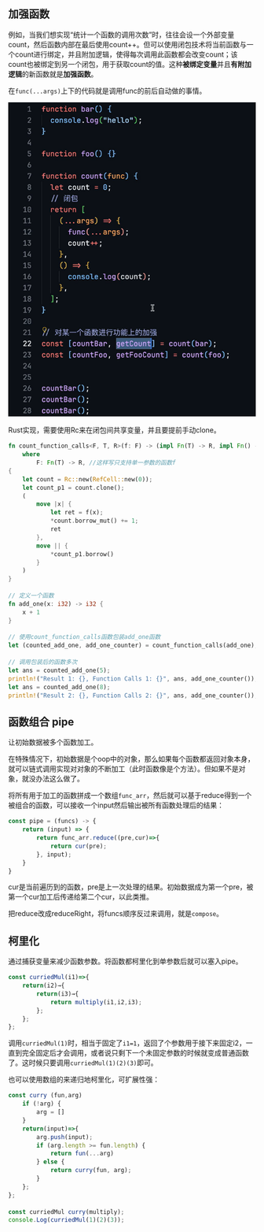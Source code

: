 


## 加强函数

例如，当我们想实现“统计一个函数的调用次数”时，往往会设一个外部变量count，然后函数内部在最后使用count++。但可以使用闭包技术将当前函数与一个count进行绑定，并且附加逻辑，使得每次调用此函数都会改变count；该count也被绑定到另一个闭包，用于获取count的值。这种**被绑定变量**并且**有附加逻辑**的新函数就是**加强函数**。

在`func(...args)`上下的代码就是调用func的前后自动做的事情。

![500](assets/uTools_1706072289006.png)

Rust实现，需要使用Rc来在闭包间共享变量，并且要提前手动clone。

```rust
fn count_function_calls<F, T, R>(f: F) -> (impl Fn(T) -> R, impl Fn() -> usize)  
    where  
        F: Fn(T) -> R, //这样写只支持单一参数的函数f  
{  
    let count = Rc::new(RefCell::new(0));  
    let count_p1 = count.clone();  
    (  
        move |x| {  
            let ret = f(x);  
            *count.borrow_mut() += 1;  
            ret  
        },  
        move || {  
            *count_p1.borrow()  
        }  
    )  
}  
  
// 定义一个函数  
fn add_one(x: i32) -> i32 {  
    x + 1  
}  
  
// 使用count_function_calls函数包装add_one函数  
let (counted_add_one, add_one_counter) = count_function_calls(add_one);  
  
// 调用包装后的函数多次  
let ans = counted_add_one(5);  
println!("Result 1: {}, Function Calls 1: {}", ans, add_one_counter());  
let ans = counted_add_one(8);  
println!("Result 2: {}, Function Calls 2: {}", ans, add_one_counter());
```


## 函数组合 pipe

让初始数据被多个函数加工。

在特殊情况下，初始数据是个oop中的对象，那么如果每个函数都返回对象本身，就可以链式调用实现对对象的不断加工（此时函数像是个方法）。但如果不是对象，就没办法这么做了。

将所有用于加工的函数拼成一个数组`func_arr`，然后就可以基于reduce得到一个被组合的函数，可以接收一个input然后输出被所有函数处理后的结果：
```js
const pipe = (funcs) -> {
	return (input) => {
		return func_arr.reduce((pre,cur)=>{
			return cur(pre);
		}, input);
	}
}
```

cur是当前遍历到的函数，pre是上一次处理的结果。初始数据成为第一个pre，被第一个cur加工后传递给第二个cur，以此类推。

把reduce改成reduceRight，将funcs顺序反过来调用，就是`compose`。

## 柯里化

通过捕获变量来减少函数参数。将函数都柯里化到单参数后就可以塞入pipe。

```js
const curriedMul(i1)=>{
	return(i2)→{
		return(i3)→{
			return multiply(i1,i2,i3);
		};
	};
};
```

调用`curriedMul(1)`时，相当于固定了`i1=1`，返回了个参数用于接下来固定i2，一直到完全固定后才会调用，或者说只剩下一个未固定参数的时候就变成普通函数了。这时候只要调用`curriedMul(1)(2)(3)`即可。

也可以使用数组的来递归地柯里化，可扩展性强：
```js
const curry (fun,arg)
	if (!arg) {
		arg = []
	}
	return(input)=>{
		arg.push(input);
		if (arg.length >= fun.length) {
			return fun(...arg)
		} else {
			return curry(fun, arg);
		}
	};
};

const curriedMul curry(multiply);
console.Log(curriedMul(1)(2)(3));
```




